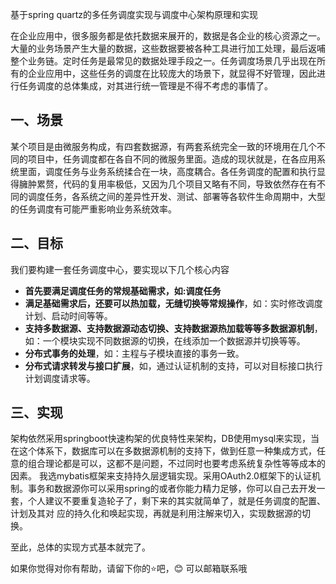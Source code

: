 基于spring quartz的多任务调度实现与调度中心架构原理和实现

在企业应用中，很多服务都是依托数据来展开的，数据是各企业的核心资源之一。大量的业务场景产生大量的数据，这些数据要被各种工具进行加工处理，最后返哺整个业务链。定时任务是最常见的数据处理手段之一。任务调度场景几乎出现在所有的企业应用中，这些任务的调度在比较庞大的场景下，就显得不好管理，因此进行任务调度的总体集成，对其进行统一管理是不得不考虑的事情了。
## 一、场景
某个项目是由微服务构成，有四套数据源，有两套系统完全一致的环境用在几个不同的项目中，任务调度都在各自不同的微服务里面。造成的现状就是，在各应用系统里面，调度任务与业务系统揉合在一块，高度耦合。各任务调度的配置和执行显得臃肿累赘，代码的复用率极低，又因为几个项目又略有不同，导致依然存在有不同的调度任务，各系统之间的差异性开发、测试、部署等各软件生命周期中，大型的任务调度有可能严重影响业务系统效率。
## 二、目标
 我们要构建一套任务调度中心，要实现以下几个核心内容
 
 - **首先要满足调度任务的常规基础需求，如:调度任务**
 - **满足基础需求后，还要可以热加载，无缝切换等常规操作**，如：实时修改调度计划、启动时间等等。
 - **支持多数据源、支持数据源动态切换、支持数据源热加载等等多数据源机制**，如：一个模块实现不同数据源的切换，在线添加一个数据源并切换等等。
 - **分布式事务的处理**，如：主程与子模块直接的事务一致。
 - **分布式请求转发与接口扩展**，如，通过认证机制的支持，可以对目标接口执行计划调度请求等。
 
## 三、实现
架构依然采用springboot快速构架的优良特性来架构，DB使用mysql来实现，当在这个体系下，数据库可以在多数据源机制的支持下，做到任意一种集成方式，任意的组合理论都是可以，这都不是问题，不过同时也要考虑系统复杂性等等成本的因素。 
我选mybatis框架来支持持久层逻辑实现。采用OAuth2.0框架下的认证机制。事务和数据源你可以采用spring的或者你能力精力足够，你可以自己去开发一套，个人建议不要重复造轮子了，剩下来的其实就简单了，就是任务调度的配置、计划及其对
应的持久化和唤起实现，再就是利用注解来切入，实现数据源的切换。

至此，总体的实现方式基本就完了。



如果你觉得对你有帮助，请留下你的⭐吧，😊 可以邮箱联系哦
